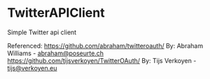 TwitterAPIClient
================

Simple Twitter api client

Referenced:
https://github.com/abraham/twitteroauth/ By: Abraham Williams - abraham@poseurte.ch
https://github.com/tijsverkoyen/TwitterOAuth/ By: Tijs Verkoyen - tijs@verkoyen.eu



